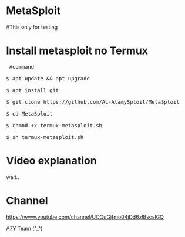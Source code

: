 # MetaSploit
#This only for testing
#  Install metasploit no Termux

<pre><span class="pl-c"></span> #command </span>

$ apt update && apt upgrade 

$ apt install git 

$ git clone https://github.com/AL-AlamySploit/MetaSploit

$ cd MetaSploit

$ chmod +x termux-metasploit.sh

$ sh termux-metasploit.sh</span></pre>

# Video explanation

wait..

# Channel

https://www.youtube.com/channel/UCQuGjfmo04jDd6zlBscslGQ

A7Y Team (^_^)
